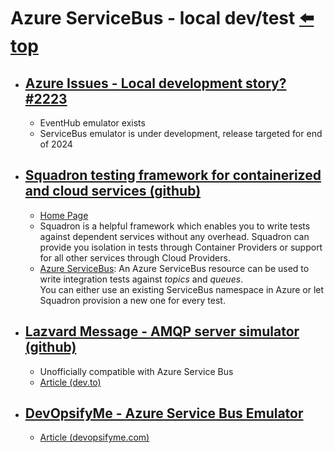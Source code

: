 ﻿# Azure ServiceBus - local dev/test [⬅️ top](./README.md)

- ## [Azure Issues - Local development story? #2223](https://github.com/Azure/azure-service-bus/issues/223)
  - EventHub emulator exists
  - ServiceBus emulator is under development, release targeted for end of 2024
  
- ## [Squadron testing framework for containerized and cloud services (github)](https://github.com/SwissLife-OSS/squadron)
  - [Home Page](https://swisslife-oss.github.io/squadron/)
  - Squadron is a helpful framework which enables you to write tests against dependent services without any overhead. Squadron can provide you isolation in tests through Container Providers or support for all other services through Cloud Providers.
  - [Azure ServiceBus](https://swisslife-oss.github.io/squadron/docs/azure-cloud-servicebus):
      An Azure ServiceBus resource can be used to write integration tests against *topics* and *queues*.  
      You can either use an existing ServiceBus namespace in Azure or let Squadron provision a new one for every test.

- ## [Lazvard Message - AMQP server simulator (github)](https://github.com/PejmanNik/lazvard-message)
  - Unofficially compatible with Azure Service Bus
  - [Article (dev.to)](https://dev.to/pejmannik/azure-service-bus-simulator-5fe3)

- ## [DevOpsifyMe - Azure Service Bus Emulator](https://github.com/piotr-rojek/devopsifyme-sbemulator)
  - [Article (devopsifyme.com)](https://devopsifyme.com/simple-azure-service-bus-emulator-finally-here/)